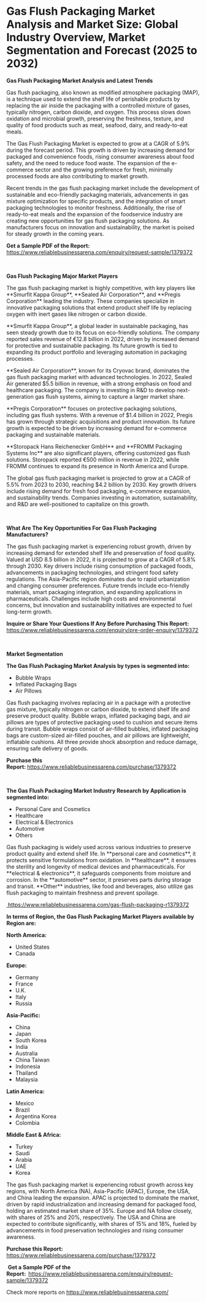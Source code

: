 <p><h1>Gas Flush Packaging Market Analysis and Market Size: Global Industry Overview, Market Segmentation and Forecast (2025 to 2032)</h1></p><p><strong>Gas Flush Packaging Market Analysis and Latest Trends</strong></p>
<p><p>Gas flush packaging, also known as modified atmosphere packaging (MAP), is a technique used to extend the shelf life of perishable products by replacing the air inside the packaging with a controlled mixture of gases, typically nitrogen, carbon dioxide, and oxygen. This process slows down oxidation and microbial growth, preserving the freshness, texture, and quality of food products such as meat, seafood, dairy, and ready-to-eat meals.</p><p>The Gas Flush Packaging Market is expected to grow at a CAGR of 5.9% during the forecast period. This growth is driven by increasing demand for packaged and convenience foods, rising consumer awareness about food safety, and the need to reduce food waste. The expansion of the e-commerce sector and the growing preference for fresh, minimally processed foods are also contributing to market growth.</p><p>Recent trends in the gas flush packaging market include the development of sustainable and eco-friendly packaging materials, advancements in gas mixture optimization for specific products, and the integration of smart packaging technologies to monitor freshness. Additionally, the rise of ready-to-eat meals and the expansion of the foodservice industry are creating new opportunities for gas flush packaging solutions. As manufacturers focus on innovation and sustainability, the market is poised for steady growth in the coming years.</p></p>
<p><strong>Get a Sample PDF of the Report:&nbsp;</strong> <a href="https://www.reliablebusinessarena.com/enquiry/request-sample/1379372?utm_campaign=2113&utm_medium=2&utm_source=Github&utm_content=ia&utm_term=24012025&utm_id=gas-flush-packaging">https://www.reliablebusinessarena.com/enquiry/request-sample/1379372</a></p>
<p>&nbsp;</p>
<p><strong>Gas Flush Packaging Major Market Players</strong></p>
<p><p>The gas flush packaging market is highly competitive, with key players like **Smurfit Kappa Group**, **Sealed Air Corporation**, and **Pregis Corporation** leading the industry. These companies specialize in innovative packaging solutions that extend product shelf life by replacing oxygen with inert gases like nitrogen or carbon dioxide.</p><p>**Smurfit Kappa Group**, a global leader in sustainable packaging, has seen steady growth due to its focus on eco-friendly solutions. The company reported sales revenue of €12.8 billion in 2022, driven by increased demand for protective and sustainable packaging. Its future growth is tied to expanding its product portfolio and leveraging automation in packaging processes.</p><p>**Sealed Air Corporation**, known for its Cryovac brand, dominates the gas flush packaging market with advanced technologies. In 2022, Sealed Air generated $5.5 billion in revenue, with a strong emphasis on food and healthcare packaging. The company is investing in R&D to develop next-generation gas flush systems, aiming to capture a larger market share.</p><p>**Pregis Corporation** focuses on protective packaging solutions, including gas flush systems. With a revenue of $1.4 billion in 2022, Pregis has grown through strategic acquisitions and product innovation. Its future growth is expected to be driven by increasing demand for e-commerce packaging and sustainable materials.</p><p>**Storopack Hans Reichenecker GmbH** and **FROMM Packaging Systems Inc** are also significant players, offering customized gas flush solutions. Storopack reported €500 million in revenue in 2022, while FROMM continues to expand its presence in North America and Europe.</p><p>The global gas flush packaging market is projected to grow at a CAGR of 5.5% from 2023 to 2030, reaching $4.2 billion by 2030. Key growth drivers include rising demand for fresh food packaging, e-commerce expansion, and sustainability trends. Companies investing in automation, sustainability, and R&D are well-positioned to capitalize on this growth.</p></p>
<p>&nbsp;</p>
<p><strong>What Are The Key Opportunities For Gas Flush Packaging Manufacturers?</strong></p>
<p><p>The gas flush packaging market is experiencing robust growth, driven by increasing demand for extended shelf life and preservation of food quality. Valued at USD 8.5 billion in 2022, it is projected to grow at a CAGR of 5.8% through 2030. Key drivers include rising consumption of packaged foods, advancements in packaging technologies, and stringent food safety regulations. The Asia-Pacific region dominates due to rapid urbanization and changing consumer preferences. Future trends include eco-friendly materials, smart packaging integration, and expanding applications in pharmaceuticals. Challenges include high costs and environmental concerns, but innovation and sustainability initiatives are expected to fuel long-term growth.</p></p>
<p><strong>Inquire or Share Your Questions If Any Before Purchasing This Report:</strong> <a href="https://www.reliablebusinessarena.com/enquiry/pre-order-enquiry/1379372?utm_campaign=2113&utm_medium=2&utm_source=Github&utm_content=ia&utm_term=24012025&utm_id=gas-flush-packaging">https://www.reliablebusinessarena.com/enquiry/pre-order-enquiry/1379372</a></p>
<p>&nbsp;</p>
<p><strong>Market Segmentation</strong></p>
<p><strong>The Gas Flush Packaging Market Analysis by types is segmented into:</strong></p>
<p><ul><li>Bubble Wraps</li><li>Inflated Packaging Bags</li><li>Air Pillows</li></ul></p>
<p><p>Gas flush packaging involves replacing air in a package with a protective gas mixture, typically nitrogen or carbon dioxide, to extend shelf life and preserve product quality. Bubble wraps, inflated packaging bags, and air pillows are types of protective packaging used to cushion and secure items during transit. Bubble wraps consist of air-filled bubbles, inflated packaging bags are custom-sized air-filled pouches, and air pillows are lightweight, inflatable cushions. All three provide shock absorption and reduce damage, ensuring safe delivery of goods.</p></p>
<p><strong>Purchase this Report:&nbsp;</strong><a href="https://www.reliablebusinessarena.com/purchase/1379372?utm_campaign=2113&utm_medium=2&utm_source=Github&utm_content=ia&utm_term=24012025&utm_id=gas-flush-packaging">https://www.reliablebusinessarena.com/purchase/1379372</a></p>
<p>&nbsp;</p>
<p><strong>The Gas Flush Packaging Market Industry Research by Application is segmented into:</strong></p>
<p><ul><li>Personal Care and Cosmetics</li><li>Healthcare</li><li>Electrical & Electronics</li><li>Automotive</li><li>Others</li></ul></p>
<p><p>Gas flush packaging is widely used across various industries to preserve product quality and extend shelf life. In **personal care and cosmetics**, it protects sensitive formulations from oxidation. In **healthcare**, it ensures the sterility and longevity of medical devices and pharmaceuticals. For **electrical & electronics**, it safeguards components from moisture and corrosion. In the **automotive** sector, it preserves parts during storage and transit. **Other** industries, like food and beverages, also utilize gas flush packaging to maintain freshness and prevent spoilage.</p></p>
<p><a href="https://www.reliablebusinessarena.com/gas-flush-packaging-r1379372?utm_campaign=2113&utm_medium=2&utm_source=Github&utm_content=ia&utm_term=24012025&utm_id=gas-flush-packaging">&nbsp;https://www.reliablebusinessarena.com/gas-flush-packaging-r1379372</a></p>
<p><strong>In terms of Region, the Gas Flush Packaging Market Players available by Region are:</strong></p>
<p>
    <p> <strong> North America: </strong>
        <ul>
            <li>United States</li>
            <li>Canada</li>
        </ul>
        </p> 
    <p> <strong> Europe: </strong>
        <ul>
            <li>Germany</li>
            <li>France</li>
            <li>U.K.</li>
            <li>Italy</li>
            <li>Russia</li>
        </ul>
        </p> 
    <p> <strong> Asia-Pacific: </strong>
        <ul>
            <li>China</li>
            <li>Japan</li>
            <li>South Korea</li>
            <li>India</li>
            <li>Australia</li>
            <li>China Taiwan</li>
            <li>Indonesia</li>
            <li>Thailand</li>
            <li>Malaysia</li>
        </ul>
        </p> 
    <p> <strong> Latin America: </strong>
        <ul>
            <li>Mexico</li>
            <li>Brazil</li>
            <li>Argentina Korea</li>
            <li>Colombia</li>
        </ul>
        </p> 
    <p> <strong> Middle East & Africa: </strong>
        <ul>
            <li>Turkey</li>
            <li>Saudi</li>
            <li>Arabia</li>
            <li>UAE</li>
            <li>Korea</li>
        </ul>
    </p>
    </p>
<p><p>The gas flush packaging market is experiencing robust growth across key regions, with North America (NA), Asia-Pacific (APAC), Europe, the USA, and China leading the expansion. APAC is projected to dominate the market, driven by rapid industrialization and increasing demand for packaged food, holding an estimated market share of 35%. Europe and NA follow closely, with shares of 25% and 20%, respectively. The USA and China are expected to contribute significantly, with shares of 15% and 18%, fueled by advancements in food preservation technologies and rising consumer awareness.</p></p>
<p><strong>Purchase this Report: </strong><a href="https://www.reliablebusinessarena.com/purchase/1379372?utm_campaign=2113&utm_medium=2&utm_source=Github&utm_content=ia&utm_term=24012025&utm_id=gas-flush-packaging">https://www.reliablebusinessarena.com/purchase/1379372</a></p>
<p>&nbsp;<strong>Get a Sample PDF of the Report:&nbsp;&nbsp;</strong><a href="https://www.reliablebusinessarena.com/enquiry/request-sample/1379372?utm_campaign=2113&utm_medium=2&utm_source=Github&utm_content=ia&utm_term=24012025&utm_id=gas-flush-packaging">https://www.reliablebusinessarena.com/enquiry/request-sample/1379372</a></p>
<p><strong></strong></p>
<p>Check more reports on <a href="https://www.reliablebusinessarena.com/?utm_campaign=2113&utm_medium=2&utm_source=Github&utm_content=ia&utm_term=24012025&utm_id=gas-flush-packaging">https://www.reliablebusinessarena.com/</a></p>